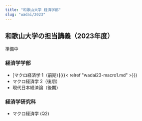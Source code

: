 ```yaml
---
title: "和歌山大学 経済学部"
slug: "wadai/2023"
---
```


## 和歌山大学の担当講義（2023年度）

<i class="fa-solid fa-person-digging"></i> 準備中　

### 経済学学部

- [マクロ経済学 1（前期）]({{< relref "wadai23-macro1.md" >}})
- マクロ経済学 2（後期）
- 現代日本経済論（後期）


### 経済学研究科

- マクロ経済学 (Q2)